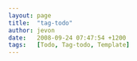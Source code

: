```yaml
---
layout: page
title:  "tag-todo"
author: jevon
date:   2008-09-24 07:47:54 +1200
tags:   [Todo, Tag-todo, Template]
---
```



